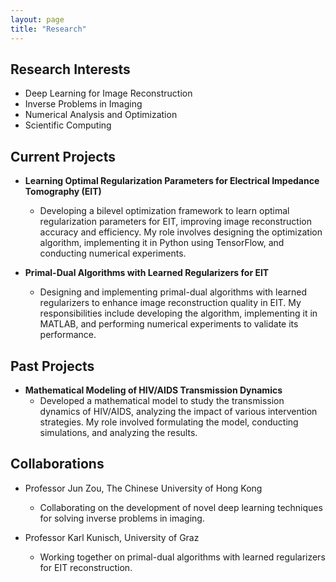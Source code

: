 ```yaml
---
layout: page
title: "Research"
---
```


## Research Interests

- Deep Learning for Image Reconstruction
- Inverse Problems in Imaging
- Numerical Analysis and Optimization
- Scientific Computing

## Current Projects

- **Learning Optimal Regularization Parameters for Electrical Impedance Tomography (EIT)**
  - Developing a bilevel optimization framework to learn optimal regularization parameters for EIT, improving image reconstruction accuracy and efficiency. My role involves designing the optimization algorithm, implementing it in Python using TensorFlow, and conducting numerical experiments.

- **Primal-Dual Algorithms with Learned Regularizers for EIT**
  - Designing and implementing primal-dual algorithms with learned regularizers to enhance image reconstruction quality in EIT. My responsibilities include developing the algorithm, implementing it in MATLAB, and performing numerical experiments to validate its performance.

## Past Projects

- **Mathematical Modeling of HIV/AIDS Transmission Dynamics**
  - Developed a mathematical model to study the transmission dynamics of HIV/AIDS, analyzing the impact of various intervention strategies. My role involved formulating the model, conducting simulations, and analyzing the results.

## Collaborations

- Professor Jun Zou, The Chinese University of Hong Kong
  - Collaborating on the development of novel deep learning techniques for solving inverse problems in imaging.

- Professor Karl Kunisch, University of Graz
  - Working together on primal-dual algorithms with learned regularizers for EIT reconstruction.
